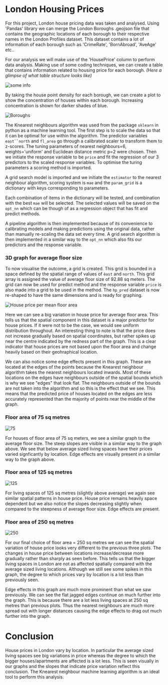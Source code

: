 # London Housing Prices

For this project, London house pricing data was taken and analysed. Using 'Pandas' library we can merge the London Boroughs .geojson file that contains the geographic locations of each borough to their respective names in the London Profiles dataset. This dataset contains a lot of information of each borough such as 'CrimeRate', 'BornAbroad', 'AveAge' etc..

For our analysis we will make use of the 'HousePrice' column to perform data analysis. Making use of some coding techniques, we can create a table that contains information related to housing price for each borough. _(Here a glimpse of what table structure looks like)_

![some info](https://user-images.githubusercontent.com/99913034/220478998-ce5c264b-4e36-4b91-9ffb-bbd2e663fa26.PNG)

By taking the house point density for each borough, we can create a plot to show the concentration of houses within each borough. Increasing concentration is shown for darker shades of blue.

![Boroughs](https://user-images.githubusercontent.com/99913034/220480245-42a320f7-f7c7-49d3-8ae4-ee6e8f192373.png)


The Knearest neighbours algorithm was used from the package `sklearn` in python as a machine learning tool. The first step is to scale the data so that it can be optimal for use within the algorithm. The predictor variables `east``north` and `fl_area` go through a calibrated scaler to transform them to z-scores. The tuning parameters of nearest neighbours=6, weights='uniform' and Euclidean distance metric p=2 were chosen. 
Then we initiate the response variable to be `price` and fit the regression of our 3 predictors to the scaled response variables. To optimise the turing parameters a scoring method is imported.

A grid search model is imported and we initiate the `estimator` to the nearest neighbour algorithm, scoring system is `mae` and the `param_grid` is a dictionary with keys corresponding to parameters. 

Each combination of items in the dictionary will be tested, and combination with the best `mae` will be selected. The selected values will be saved on the `opt_nn` which can be though of as a regression object that has fit and predict methods.

A pipeline algorithm is then implemented because of its convenience to calibrating models and making predictions using the original data, rather than manually re-scaling the data set every time. A grid search algorithm is then implemented in a similar way to the `opt_nn` which also fits our predictors and the response variable. 

### 3D graph for average floor size

To now visualise the outcome, a grid is created. This grid is bounded in a space defined by the spatial range of values of `èast` and `north`. This grid array is assigned the value of average floor size of 92.88 sq meters. The grid can now be used for predict method and the response variable `price` is also made into a grid to be used in the method. The `hp_pred` dataset is now re-shaped to have the same dimensions and is ready for graphing.


![House price per mean floor area](https://user-images.githubusercontent.com/99913034/220473244-ca866ad2-4c5d-43b1-b60c-7035c149581d.png)

Here we can see a big variation in house price for average floor area. This tells us that the spatial component in this dataset is a major predictor for house prices. If it were not to be the case, we would see uniform distribution throughout. An interesting thing to note is that the price does not increase gradually based on spatial coordinates, but rather spikes up near the centre indicated by the redness part of the graph. This is a clear indicator that house prices are not based upon the floor area and change heavily based on their geohraphical location.

We can also notice some edge effects present in this graph. These are located at the edges of the points because the Knearest neighbour algorithm takes the nearest neighbours located inwards. Most of these locations on the edges have neighbours outside of the spatial bounds which is why we see "edges" that look flat. The neighbours outside of the bounds are not taken into the algorithm and so this is the effect that we see. This means that the predicted price of houses located on the edges are less accurately represented than the majority of points near the middle of the graph.

### Floor area of 75 sq metres

![75](https://user-images.githubusercontent.com/99913034/220475851-6e0ac55c-3f66-4998-98c3-8bbfb004db71.png)

For houses of floor area of 75 sq meters, we see a similar graph to the average floor size. The steep slopes are visible in a similar way to the graph above. We see that below average sized living spaces have their prices varied signficantly by location. Edge effects are visually present in a similar way to the graph above.

### Floor area of 125 sq metres

![125](https://user-images.githubusercontent.com/99913034/220475974-5f42901b-22dd-45f7-90a6-3ee3b11e0581.png)

For living spaces of 125 sq metres (slightly above average) we again see similar spatial patterns in house price. House price remains heavily space dependent but we also notice the slopes decreasing slightly when compared to the steepness of average floor size. Edge effects are present.

### Floor area of 250 sq metres

![250](https://user-images.githubusercontent.com/99913034/220476078-9c3e64ed-34d3-400c-826c-a4a80724e40b.png)

For our final choice of floor area = 250 sq metres we can see the spatial variation of house price looks very different to the previous three plots. The changes in house price between locations increase/decrease more gradually rather than sharply as seen before. This tells us that the bigger living spaces in London are not as affected spatially compared with the average sized living locations. Although we still see some spikes in this graph, the degree to which prices vary by location is a lot less than previously seen.

Edge effects in this graph are much more prominent than what we saw previously. We can see the flat jagged edges continue on much further into the graph. This is because there are a lot less living spaces at 250 sq metres than previous plots. Thus the nearest neighbours are much more spread out with longer distances causing the edge effects to drag out much further into the graph.

# Conclusion

House prices in London vary by location. In particular the average sized living spaces see big variations in price whereas the degree to which the bigger houses/apartments are affected is a lot less. This is seen visually in our graphs and the slopes that indicate price variation reflect this conclusion. The Knearest neighbour machine learning algorithm is an ideal tool to perform this analysis.
